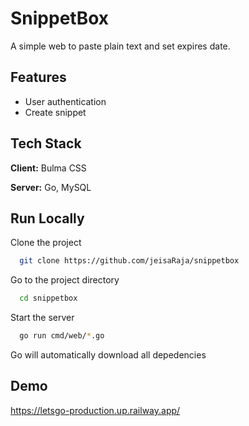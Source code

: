 
# SnippetBox

A simple web to paste plain text and set expires date.


## Features

- User authentication
- Create snippet



## Tech Stack

**Client:** Bulma CSS 

**Server:** Go, MySQL


## Run Locally

Clone the project

```bash
  git clone https://github.com/jeisaRaja/snippetbox
```

Go to the project directory

```bash
  cd snippetbox
```

Start the server

```bash
  go run cmd/web/*.go
```
Go will automatically download all depedencies


## Demo

https://letsgo-production.up.railway.app/

